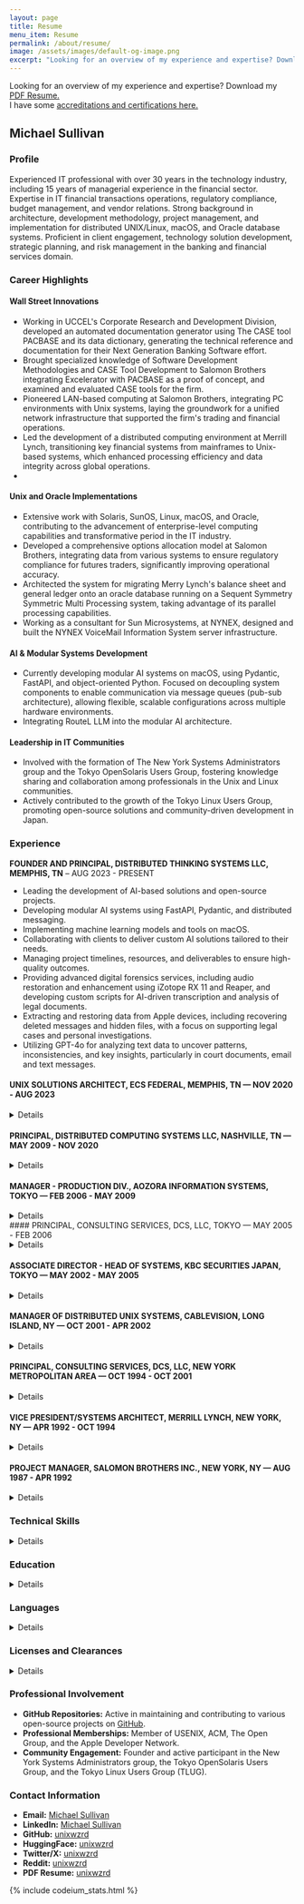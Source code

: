 ```yaml
---
layout: page
title: Resume
menu_item: Resume
permalink: /about/resume/
image: /assets/images/default-og-image.png
excerpt: "Looking for an overview of my experience and expertise? Download my PDF Resume. I have some accreditations and certifications here."
---
```


Looking for an overview of my experience and expertise? Download my [PDF Resume.](/assets/documents/SullivanMichael_IT_AI_ML_Unix_52050111.pdf)
<br>
I have some [accreditations and certifications here.](/about/sullivan-michael-creds) 

## Michael Sullivan

### Profile
Experienced IT professional with over 30 years in the technology industry, including 15 years of managerial experience in the financial sector. Expertise in IT financial transactions operations, regulatory compliance, budget management, and vendor relations. Strong background in architecture, development methodology, project management, and implementation for distributed UNIX/Linux, macOS, and Oracle database systems. Proficient in client engagement, technology solution development, strategic planning, and risk management in the banking and financial services domain.

### Career Highlights

#### Wall Street Innovations

- Working in UCCEL's Corporate Research and Development Division, developed an automated documentation generator using The CASE tool PACBASE and its data dictionary, generating the technical reference and documentation for their Next Generation Banking Software effort.
- Brought specialized knowledge of Software Development Methodologies and CASE Tool Development to Salomon Brothers integrating Excelerator with PACBASE as a proof of concept, and examined and evaluated CASE tools for the firm.
- Pioneered LAN-based computing at Salomon Brothers, integrating PC environments with Unix systems, laying the groundwork for a unified network infrastructure that supported the firm's trading and financial operations.
- Led the development of a distributed computing environment at Merrill Lynch, transitioning key financial systems from mainframes to Unix-based systems, which enhanced processing efficiency and data integrity across global operations.
- 
#### Unix and Oracle Implementations

- Extensive work with Solaris, SunOS, Linux, macOS, and Oracle, contributing to the advancement of enterprise-level computing capabilities and transformative period in the IT industry.
- Developed a comprehensive options allocation model at Salomon Brothers, integrating data from various systems to ensure regulatory compliance for futures traders, significantly improving operational accuracy.
- Architected the system for migrating Merry Lynch's balance sheet and general ledger onto an oracle database running on a Sequent Symmetry Symmetric Multi Processing system, taking advantage of its parallel processing capabilities.
- Working as a consultant for Sun Microsystems, at NYNEX, designed and built the NYNEX VoiceMail Information System server infrastructure.
 
#### AI & Modular Systems Development

- Currently developing modular AI systems on macOS, using Pydantic, FastAPI, and object-oriented Python. Focused on decoupling system components to enable communication via message queues (pub-sub architecture), allowing flexible, scalable configurations across multiple hardware environments.
- Integrating RouteL LLM into the modular AI architecture.

#### Leadership in IT Communities

- Involved with the formation of The New York Systems Administrators group and the Tokyo OpenSolaris Users Group, fostering knowledge sharing and collaboration among professionals in the Unix and Linux communities.
- Actively contributed to the growth of the Tokyo Linux Users Group, promoting open-source solutions and community-driven development in Japan.

### Experience

**FOUNDER AND PRINCIPAL, DISTRIBUTED THINKING SYSTEMS LLC, MEMPHIS, TN** – AUG 2023 - PRESENT
- Leading the development of AI-based solutions and open-source projects.
- Developing modular AI systems using FastAPI, Pydantic, and distributed messaging.
- Implementing machine learning models and tools on macOS.
- Collaborating with clients to deliver custom AI solutions tailored to their needs.
- Managing project timelines, resources, and deliverables to ensure high-quality outcomes.
- Providing advanced digital forensics services, including audio restoration and enhancement using iZotope RX 11 and Reaper, and developing custom scripts for AI-driven transcription and analysis of legal documents.
- Extracting and restoring data from Apple devices, including recovering deleted messages and hidden files, with a focus on supporting legal cases and personal investigations.
- Utilizing GPT-4o for analyzing text data to uncover patterns, inconsistencies, and key insights, particularly in court documents, email and text messages.

#### UNIX SOLUTIONS ARCHITECT, ECS FEDERAL, MEMPHIS, TN — NOV 2020 - AUG 2023
<details>
- Supported the US Postal Service's Unix/Linux environment.
- Provided full-scale release management using ServiceNow.
- Managed the applications release process in an Agile environment from development to production, ensuring quick and efficient delivery with contingency plans.
- Troubleshot logistics systems and applications issues across all environments for the US Postal Service.
- Provided Unix Systems Support for 900 Unix/Linux servers in development, test, QA, and production environments.
- Supported operating systems issues arising from applications, including performance tuning and permissions alignment.
</details>

#### PRINCIPAL, DISTRIBUTED COMPUTING SYSTEMS LLC, NASHVILLE, TN — MAY 2009 - NOV 2020
<details>
- Designed and implemented VPN and firewall services using pfSense, Snort, IPSec, and OpenVPN.
- Led an international team to create an IaaS appliance, managing storage, compute, and control components in a single rack.
- Designed a small/medium-sized business NAS storage appliance with data encryption, compression, and deduplication.
- Developed a backup service for DaaS cloud-based storage.
</details>

#### MANAGER - PRODUCTION DIV., AOZORA INFORMATION SYSTEMS, TOKYO — FEB 2006 - MAY 2009
<details>
- Managed a $33M budget and prepared reports for senior executives.
- Reduced costs through consolidation using VMware on Linux, achieving a 15% year-over-year savings for two years.
- Co-managed a team of 25 administrators and led project work.
- Built a CMDB for cataloging datacenter and desktop hardware, and implemented a cost allocation model for IT services.
</details>
#### PRINCIPAL, CONSULTING SERVICES, DCS, LLC, TOKYO — MAY 2005 - FEB 2006
<details>
- Managed the migration of internet services, including software upgrades and system configuration for a data center relocation.
- Created a proprietary online trading system for a private hedge fund in Tokyo.
</details>

#### ASSOCIATE DIRECTOR - HEAD OF SYSTEMS, KBC SECURITIES JAPAN, TOKYO — MAY 2002 - MAY 2005
<details>
- Managed a team of 5 employees and provided daily systems operations support.
- Supported global standardization of systems architecture and infrastructure.
- Managed market data support for Bloomberg and Reuters platforms.
</details>

#### MANAGER OF DISTRIBUTED UNIX SYSTEMS, CABLEVISION, LONG ISLAND, NY — OCT 2001 - APR 2002
<details>
- Managed a team of 15 UNIX Systems Administrators providing 24/7 support for critical operations.
- Oversaw a $1.5M annual budget and provided mentorship to junior staff.
</details>

#### PRINCIPAL, CONSULTING SERVICES, DCS, LLC, NEW YORK METROPOLITAN AREA — OCT 1994 - OCT 2001
<details>
- Managed teams of 4 to 15 UNIX Systems and Database Administrators.
- Designed and implemented strategic information system architecture for internet commerce applications.
- Developed and managed backup and recovery plans for client data centers.
- Clients: NYNEX, Sun Microsystems, SkyMall.com, Recollections Inc. (Zing), InsureMyTrip.com
</details>

#### VICE PRESIDENT/SYSTEMS ARCHITECT, MERRILL LYNCH, NEW YORK, NY — APR 1992 - OCT 1994
<details>
- Led the development and implementation of applications and systems architecture for a financial systems migration project.
- Provided development support and training to a staff of 200 developers.

**Awards:**

- Merrill Lynch President's Award for Excellence - First Quarter 1993 
</details>

#### PROJECT MANAGER, SALOMON BROTHERS INC., NEW YORK, NY — AUG 1987 - APR 1992 
<details>
- Designed, implemented, and supported a national network infrastructure for investment banking. 
- Managed a staff of 12 administrators and developers, and successfully managed the relocation of the investment banking group to a new headquarters. 

**Awards:**

- Business Technology Organization Communications Award – Feb 1991 
- Business Technology Organization Communications Award – Feb 1990.
</details>

### Technical Skills
<details>
- **Software:** iZotope RX11, Reaper DAW, Visual Studio Code, ServiceNow (Incident, Change, and Release Management), FastAPI, Pydantic, X Window System, ZFS, GFS, Veritas, Sun Disk Suite, Apache, Tomcat, LDAP, DNS, NIS, Sendmail, Git/GitHub, Subversion, CVS, NFS, CIFS, Secure Shell (SSH), Tripwire, NMAP, Snort, pfSense (Firewall, VPN, IDS), F5 Load Balancing.
- **Database:** Oracle 10g, 9i, 8i, PostgreSQL, MySQL, SQLite, Redis, Berkeley DB.
- **Programming:** Bourne/Korn/Bash Shell, Python, Perl, C, SQL, Ruby, HTML, XML, UML, JavaScript, PL/SQL.
- **Systems:** OpenSolaris, Solaris, Linux, macOS, OS X Server, VMWare, VirtualBox, Windows, MVS (z/OS), TSO.
- **Network Infrastructure:** TCP/IP, PPP, NTP, HTTP, SMTP, POP3, IMAP, SNMP, NNTP, NAT, Cisco Router Configuration, Firewalls, IPSec, OpenVPN, SSH Tunneling, Oracle SQL*Net, FIX, Bloomberg, Reuters, F5.
- **Applications:** Microsoft Office, iWork, Omni Graffle, Omni Plan.
- **Hardware:** Apple Silicon, Sun SPARC, Intel x86, EMC.
</details>

### Education
<details>
- **Vanderbilt University, Nashville, TN** - Post Graduate (PhD work), Neuroscience/Psychiatry, 2014 - 2016
- **University of Texas, Arlington, TX** - BBA, Information Systems, 1987
</details>

### Languages
<details>
- **English:** Native
- **Japanese:** Basic
</details>

### Licenses and Clearances
<details>

- **USPS Public Trust Clearance** - valid through November 2025
- **FAA License:** Private Pilot, Airplane Single/Multi Engine Land - Instrument Airplane
</details>

### Professional Involvement

- **GitHub Repositories:** Active in maintaining and contributing to various open-source projects on [GitHub](https://github.com/unixwzrd).
- **Professional Memberships:** Member of USENIX, ACM, The Open Group, and the Apple Developer Network.
- **Community Engagement:** Founder and active participant in the New York Systems Administrators group, the Tokyo OpenSolaris Users Group, and the Tokyo Linux Users Group (TLUG).

### Contact Information

- **Email:**  <a href="mailto:{{ site.author.email | encode_email }}" title="Michael Sullivan">Michael Sullivan</a>
- **LinkedIn:** [Michael Sullivan](https://www.linkedin.com/in/unixwzrd)
- **GitHub:** [unixwzrd](https://github.com/unixwzrd)
- **HuggingFace:** [unixwzrd](https://huggingface.co/unixwzrd)
- **Twitter/X:** [unixwzrd](https://twitter.com/unixwzrd)
- **Reddit:** [unixwzrd](https://reddit.com/u/unixwzrd)
- **PDF Resume:** [unixwzrd](/assets/documents/SullivanMichael_IT_AI_ML_Unix_52050111.pdf)

{% include codeium_stats.html %}
